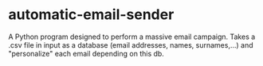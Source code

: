 # automatic-email-sender
A Python program designed to perform a massive email campaign. Takes a .csv file in input as a database (email addresses, names, surnames,...) and "personalize" each email depending on this db. 
